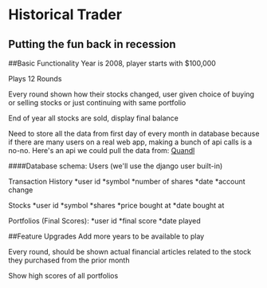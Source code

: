 Historical Trader
==================
Putting the fun back in recession
---------------------------------

##Basic Functionality
Year is 2008, player starts with $100,000

Plays 12 Rounds

Every round shown how their stocks changed, user given choice of buying or selling stocks or just continuing with same portfolio

End of year all stocks are sold, display final balance

Need to store all the data from first day of every month in database because if there are many users on a real web app, making a bunch of api calls is a no-no.  Here's an api we could pull the data from: [Quandl](https://www.quandl.com/WIKI)

####Database schema:
Users (we'll use the django user built-in)

Transaction History
    *user id
    *symbol
    *number of shares
    *date
    *account change

Stocks
    *user id
    *symbol
    *shares
    *price bought at
    *date bought at

Portfolios (Final Scores):
    *user id
    *final score
    *date played

##Feature Upgrades
Add more years to be available to play

Every round, should be shown actual financial articles related to the stock they purchased from the prior month

Show high scores of all portfolios